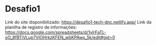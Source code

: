 # Desafio1
Link do site disponibilizado: https://desafio1-tech-dnc.netlify.app/
Link da planilha de registro de informações: https://docs.google.com/spreadsheets/d/1ylrFaTL-oO_8fBTiVLup7ViOHrkzKFEN_wbKPAwo_5k/edit#gid=0
